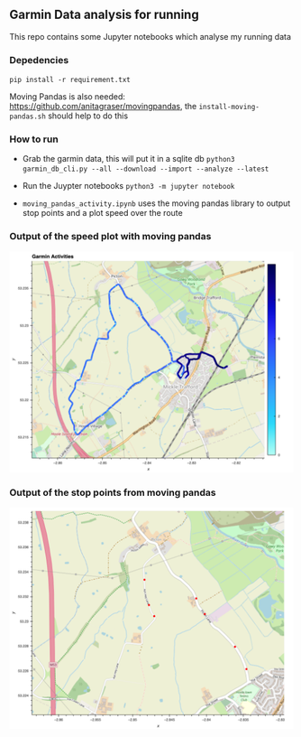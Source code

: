 ## Garmin Data analysis for running

This repo contains some Jupyter notebooks which analyse my running data

### Depedencies

```
pip install -r requirement.txt

```
Moving Pandas is also needed: https://github.com/anitagraser/movingpandas, the `install-moving-pandas.sh` should help to do this 

### How to run

* Grab the garmin data, this will put it in a sqlite db `python3 garmin_db_cli.py --all --download --import --analyze --latest`

* Run the Juypter notebooks `python3 -m jupyter notebook`

* `moving_pandas_activity.ipynb` uses the moving pandas library to output stop points and a plot speed over the route

### Output of the speed plot with moving pandas
![Speed analysis](https://github.com/ddowding/running-analysis/blob/master/notebook_outputs/speed_plot.png)

### Output of the stop points from moving pandas
![Stop point analysis](https://github.com/ddowding/running-analysis/blob/master/notebook_outputs/stop_points.png)


